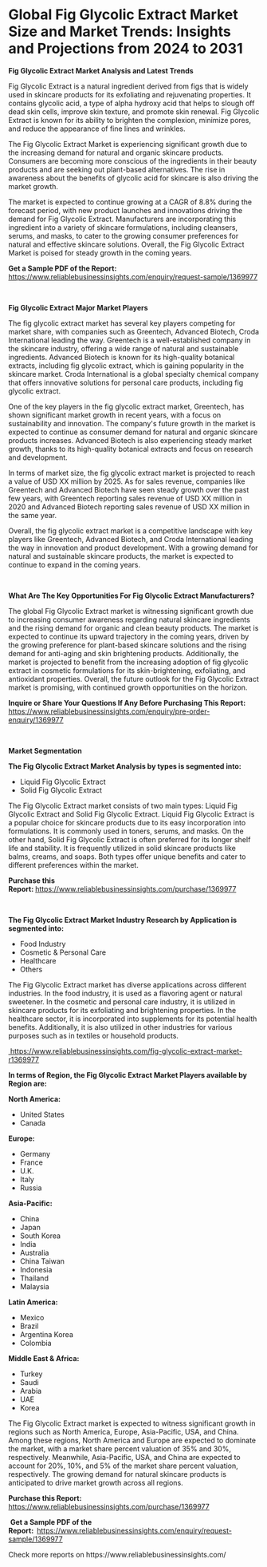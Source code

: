 <p><h1>Global Fig Glycolic Extract Market Size and Market Trends: Insights and Projections from 2024 to 2031</h1></p><p><strong>Fig Glycolic Extract Market Analysis and Latest Trends</strong></p>
<p><p>Fig Glycolic Extract is a natural ingredient derived from figs that is widely used in skincare products for its exfoliating and rejuvenating properties. It contains glycolic acid, a type of alpha hydroxy acid that helps to slough off dead skin cells, improve skin texture, and promote skin renewal. Fig Glycolic Extract is known for its ability to brighten the complexion, minimize pores, and reduce the appearance of fine lines and wrinkles.</p><p>The Fig Glycolic Extract Market is experiencing significant growth due to the increasing demand for natural and organic skincare products. Consumers are becoming more conscious of the ingredients in their beauty products and are seeking out plant-based alternatives. The rise in awareness about the benefits of glycolic acid for skincare is also driving the market growth.</p><p>The market is expected to continue growing at a CAGR of 8.8% during the forecast period, with new product launches and innovations driving the demand for Fig Glycolic Extract. Manufacturers are incorporating this ingredient into a variety of skincare formulations, including cleansers, serums, and masks, to cater to the growing consumer preferences for natural and effective skincare solutions. Overall, the Fig Glycolic Extract Market is poised for steady growth in the coming years.</p></p>
<p><strong>Get a Sample PDF of the Report:&nbsp;</strong> <a href="https://www.reliablebusinessinsights.com/enquiry/request-sample/1369977">https://www.reliablebusinessinsights.com/enquiry/request-sample/1369977</a></p>
<p>&nbsp;</p>
<p><strong>Fig Glycolic Extract Major Market Players</strong></p>
<p><p>The fig glycolic extract market has several key players competing for market share, with companies such as Greentech, Advanced Biotech, Croda International leading the way. Greentech is a well-established company in the skincare industry, offering a wide range of natural and sustainable ingredients. Advanced Biotech is known for its high-quality botanical extracts, including fig glycolic extract, which is gaining popularity in the skincare market. Croda International is a global specialty chemical company that offers innovative solutions for personal care products, including fig glycolic extract. </p><p>One of the key players in the fig glycolic extract market, Greentech, has shown significant market growth in recent years, with a focus on sustainability and innovation. The company's future growth in the market is expected to continue as consumer demand for natural and organic skincare products increases. Advanced Biotech is also experiencing steady market growth, thanks to its high-quality botanical extracts and focus on research and development.</p><p>In terms of market size, the fig glycolic extract market is projected to reach a value of USD XX million by 2025. As for sales revenue, companies like Greentech and Advanced Biotech have seen steady growth over the past few years, with Greentech reporting sales revenue of USD XX million in 2020 and Advanced Biotech reporting sales revenue of USD XX million in the same year.</p><p>Overall, the fig glycolic extract market is a competitive landscape with key players like Greentech, Advanced Biotech, and Croda International leading the way in innovation and product development. With a growing demand for natural and sustainable skincare products, the market is expected to continue to expand in the coming years.</p></p>
<p>&nbsp;</p>
<p><strong>What Are The Key Opportunities For Fig Glycolic Extract Manufacturers?</strong></p>
<p><p>The global Fig Glycolic Extract market is witnessing significant growth due to increasing consumer awareness regarding natural skincare ingredients and the rising demand for organic and clean beauty products. The market is expected to continue its upward trajectory in the coming years, driven by the growing preference for plant-based skincare solutions and the rising demand for anti-aging and skin brightening products. Additionally, the market is projected to benefit from the increasing adoption of fig glycolic extract in cosmetic formulations for its skin-brightening, exfoliating, and antioxidant properties. Overall, the future outlook for the Fig Glycolic Extract market is promising, with continued growth opportunities on the horizon.</p></p>
<p><strong>Inquire or Share Your Questions If Any Before Purchasing This Report:</strong> <a href="https://www.reliablebusinessinsights.com/enquiry/pre-order-enquiry/1369977">https://www.reliablebusinessinsights.com/enquiry/pre-order-enquiry/1369977</a></p>
<p>&nbsp;</p>
<p><strong>Market Segmentation</strong></p>
<p><strong>The Fig Glycolic Extract Market Analysis by types is segmented into:</strong></p>
<p><ul><li>Liquid Fig Glycolic Extract</li><li>Solid Fig Glycolic Extract</li></ul></p>
<p><p>The Fig Glycolic Extract market consists of two main types: Liquid Fig Glycolic Extract and Solid Fig Glycolic Extract. Liquid Fig Glycolic Extract is a popular choice for skincare products due to its easy incorporation into formulations. It is commonly used in toners, serums, and masks. On the other hand, Solid Fig Glycolic Extract is often preferred for its longer shelf life and stability. It is frequently utilized in solid skincare products like balms, creams, and soaps. Both types offer unique benefits and cater to different preferences within the market.</p></p>
<p><strong>Purchase this Report:&nbsp;</strong><a href="https://www.reliablebusinessinsights.com/purchase/1369977">https://www.reliablebusinessinsights.com/purchase/1369977</a></p>
<p>&nbsp;</p>
<p><strong>The Fig Glycolic Extract Market Industry Research by Application is segmented into:</strong></p>
<p><ul><li>Food Industry</li><li>Cosmetic & Personal Care</li><li>Healthcare</li><li>Others</li></ul></p>
<p><p>The Fig Glycolic Extract market has diverse applications across different industries. In the food industry, it is used as a flavoring agent or natural sweetener. In the cosmetic and personal care industry, it is utilized in skincare products for its exfoliating and brightening properties. In the healthcare sector, it is incorporated into supplements for its potential health benefits. Additionally, it is also utilized in other industries for various purposes such as in textiles or household products.</p></p>
<p><a href="https://www.reliablebusinessinsights.com/fig-glycolic-extract-market-r1369977">&nbsp;https://www.reliablebusinessinsights.com/fig-glycolic-extract-market-r1369977</a></p>
<p><strong>In terms of Region, the Fig Glycolic Extract Market Players available by Region are:</strong></p>
<p>
    <p> <strong> North America: </strong>
        <ul>
            <li>United States</li>
            <li>Canada</li>
        </ul>
        </p> 
    <p> <strong> Europe: </strong>
        <ul>
            <li>Germany</li>
            <li>France</li>
            <li>U.K.</li>
            <li>Italy</li>
            <li>Russia</li>
        </ul>
        </p> 
    <p> <strong> Asia-Pacific: </strong>
        <ul>
            <li>China</li>
            <li>Japan</li>
            <li>South Korea</li>
            <li>India</li>
            <li>Australia</li>
            <li>China Taiwan</li>
            <li>Indonesia</li>
            <li>Thailand</li>
            <li>Malaysia</li>
        </ul>
        </p> 
    <p> <strong> Latin America: </strong>
        <ul>
            <li>Mexico</li>
            <li>Brazil</li>
            <li>Argentina Korea</li>
            <li>Colombia</li>
        </ul>
        </p> 
    <p> <strong> Middle East & Africa: </strong>
        <ul>
            <li>Turkey</li>
            <li>Saudi</li>
            <li>Arabia</li>
            <li>UAE</li>
            <li>Korea</li>
        </ul>
    </p>
    </p>
<p><p>The Fig Glycolic Extract market is expected to witness significant growth in regions such as North America, Europe, Asia-Pacific, USA, and China. Among these regions, North America and Europe are expected to dominate the market, with a market share percent valuation of 35% and 30%, respectively. Meanwhile, Asia-Pacific, USA, and China are expected to account for 20%, 10%, and 5% of the market share percent valuation, respectively. The growing demand for natural skincare products is anticipated to drive market growth across all regions.</p></p>
<p><strong>Purchase this Report: </strong><a href="https://www.reliablebusinessinsights.com/purchase/1369977">https://www.reliablebusinessinsights.com/purchase/1369977</a></p>
<p>&nbsp;<strong>Get a Sample PDF of the Report:&nbsp;&nbsp;</strong><a href="https://www.reliablebusinessinsights.com/enquiry/request-sample/1369977">https://www.reliablebusinessinsights.com/enquiry/request-sample/1369977</a></p>
<p><strong></strong></p>
<p>Check more reports on https://www.reliablebusinessinsights.com/</p>